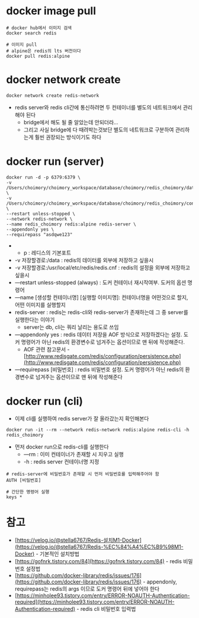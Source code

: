 # docker image pull

```docker
# docker hub에서 이미지 검색
docker search redis

# 이미지 pull
# alpine은 redis의 lts 버전이다
docker pull redis:alpine
```

# docker network create

```docker
docker network create redis-network
```

- redis server와 redis cli간에 통신하려면 두 컨테이너를 별도의 네트워크에서 관리해야 된다
    - bridge에서 해도 될 줄 알았는데 안되더라...
    - 그리고 사실 bridge에 다 때려박는것보단 별도의 네트워크로 구분하여 관리하는게 훨씬 권장되는 방식이기도 하다

# docker run (server)

```docker
docker run -d -p 6379:6379 \
-v /Users/choimory/choimory_workspace/database/choimory/redis_choimory/data:/data \
-v /Users/choimory/choimory_workspace/database/choimory/redis_choimory/config:/usr/local/etc/redis/redis.cnf \
--restart unless-stopped \
--network redis-network \
--name redis_choimory redis:alpine redis-server \
--appendonly yes \
--requirepass "asdqwe123"
```

- - p : 레디스의 기본포트
- -v 저장할경로:/data : redis의 데이터를 외부에 저장하고 싶을시
- -v 저장할경로:/usr/local/etc/redis/redis.cnf : redis의 설정을 외부에 저장하고 싶을시
- —restart unless-stopped (always) : 도커 컨테이너 재시작여부. 도커의 옵션 명령어
- —name [생성할 컨테이너명] [실행할 이미지명]: 컨테이너명을 어떤것으로 할지, 어떤 이미지를 실행할지
- redis-server : redis는 redis-cli와 redis-server가 존재하는데 그 중 server를 실행한다는 이야기
    - server는 db, cli는 쿼리 날리는 용도로 쓰임
- —appendonly yes : redis 데이터 저장을 AOF 방식으로 저장하겠다는 설정. 도커 명령어가 아닌 redis의 환경변수로 넘겨주는 옵션이므로 맨 뒤에 작성해준다.
    - AOF 관련 참고문서 - [http://www.redisgate.com/redis/configuration/persistence.php](http://www.redisgate.com/redis/configuration/persistence.php)
- —requirepass [비밀번호] : redis 비밀번호 설정. 도커 명령어가 아닌 redis의 환경변수로 넘겨주는 옵션이므로 맨 뒤에 작성해준다

# docker run (cli)

- 이제 cli를 실행하여 redis server가 잘 올라갔는지 확인해본다

```docker
docker run -it --rm --network redis-network redis:alpine redis-cli -h redis_choimory
```

- 먼저 docker run으로 redis-cli를 실행한다
    - —rm : 이미 컨테이너가 존재할 시 지우고 실행
    - -h : redis server 컨테이너명 지정

```docker
# redis-server에 비밀번호가 존재할 시 먼저 비밀번호를 입력해주어야 함
AUTH [비밀번호]

# 간단한 명령어 실행
keys *
```

# 참고

- [https://velog.io/@stella6767/Redis-설치M1-Docker](https://velog.io/@stella6767/Redis-%EC%84%A4%EC%B9%98M1-Docker) - 기본적인 설치방법
- [https://gofnrk.tistory.com/84](https://gofnrk.tistory.com/84) - redis 비밀번호 설정법
- [https://github.com/docker-library/redis/issues/176](https://github.com/docker-library/redis/issues/176) - appendonly, requirepass는 redis의 args 이므로 도커 명령어 뒤에 넣어야 한다
- [https://minholee93.tistory.com/entry/ERROR-NOAUTH-Authentication-required](https://minholee93.tistory.com/entry/ERROR-NOAUTH-Authentication-required) - redis cli 비밀번호 입력법